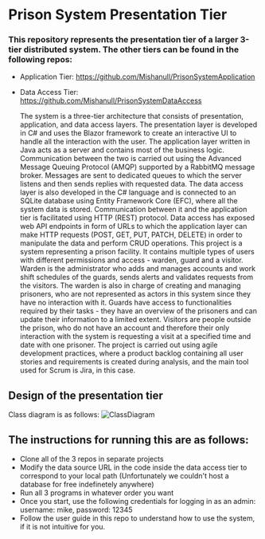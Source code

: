 # Prison System Presentation Tier
### This repository represents the presentation tier of a larger 3-tier distributed system. The other tiers can be found in the following repos:
  * Application Tier: https://github.com/Mishanull/PrisonSystemApplication
  * Data Access Tier: https://github.com/Mishanull/PrisonSystemDataAccess
 
    The system is a three-tier architecture that consists of presentation, application, and 
data access layers. The presentation layer is developed in  C# 
and uses the Blazor framework to create an interactive UI to handle all the 
interaction with the user. The application layer written in Java acts as a server and 
contains most of the business logic. Communication between the two is carried out using 
the Advanced Message Queuing Protocol (AMQP) supported by a RabbitMQ message 
broker. Messages are sent to dedicated queues to which the server listens and then 
sends replies with requested data. 
  The data access layer is also developed in the C# 
language and is connected to an SQLite database using Entity Framework Core (EFC), 
where all the system data is stored. Communication between it and the application tier is facilitated using 
HTTP (REST) protocol. Data access has exposed web API endpoints in form of URLs to which 
the application layer can make HTTP requests (POST, GET, PUT, PATCH, DELETE) in 
order to manipulate the data and perform CRUD operations.
  This project is a system representing a prison facility. It contains multiple types of 
users with different permissions and access - warden, guard and a visitor. Warden is the 
administrator who adds and manages accounts and work shift schedules of the guards, 
sends alerts and validates requests from the visitors. The warden is also in charge of 
creating and managing prisoners, who are not represented as actors in this system since
they have no interaction with it. Guards have access to functionalities required by their 
tasks - they have an overview of the prisoners and can update their information to a 
limited extent. Visitors are people outside the prison, who do not have an account and 
therefore their only interaction with the system is requesting a visit at a specified time 
and date with one prisoner. 
  The project is carried out using agile development practices, where a product backlog 
containing all user stories and requirements is created during analysis, and the main tool used for Scrum is Jira, in this case.
## Design of the presentation tier
Class diagram is as follows:
![ClassDiagram](https://github.com/Mishanull/PrisonSystemPresentation/blob/8e6ec3735ae3e67460b050444d5b7ce2461404e1/Appendix-D_Presentation%20Tier%20Class%20Diagram.svg)
## The instructions for running this are as follows:

* Clone all of the 3 repos in separate projects
* Modify the data source URL in the code inside the data access tier to correspond to your local path (Unfortunately we couldn't host a database for free indefinetely anywhere)
* Run all 3 programs in whatever order you want
* Once you start, use the following credentials for logging in as an admin: username: mike, password: 12345 
* Follow the user guide in this repo to understand how to use the system, if it is not intuitive for you.
